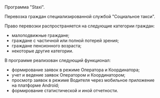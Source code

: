 Программа "Staxi".

Перевозка граждан специализированной службой "Социальное такси".

Право перевозки распространяется на следующие категории граждан: 
- малоподвижные граждане;
- граждане с частичной или полной потерей зрения; 
- граждане пенсионного возраста;
- некоторые другие категории.

В программе реализован следующий функционал:
- формирование заявок в режиме Оператора и Координатора;
- учет и ведение заявок Оператором и Координатором;
- просмотр заявок в режиме Водителя через мобильное приложение на платформе Android;
- формирование статистической и иной отчетности.